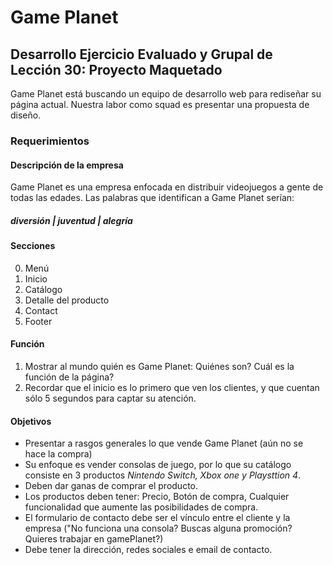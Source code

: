 # Game Planet
## Desarrollo Ejercicio Evaluado y Grupal de Lección 30: Proyecto Maquetado
Game Planet está buscando un equipo de desarrollo web para rediseñar su página actual. Nuestra labor como squad es presentar una propuesta de diseño.

### Requerimientos
#### Descripción de la empresa
Game Planet es una empresa enfocada en distribuir videojuegos a gente de todas las edades.
Las palabras que identifican a Game Planet serían:
##### diversión | juventud | alegría

#### Secciones
0. Menú
1. Inicio
2. Catálogo
3. Detalle del producto
4. Contact
5. Footer 

#### Función  
1. Mostrar al mundo quién es Game Planet:
Quiénes son?
Cuál es la función de la página?
2. Recordar que el inicio es lo primero que ven los clientes, y que cuentan sólo 5 segundos para captar su atención.

#### Objetivos
- Presentar a rasgos generales lo que vende Game Planet (aún no se hace la compra)
- Su enfoque es vender consolas de juego, por lo que su catálogo consiste en 3 productos *Nintendo Switch, Xbox one y Playsttion 4*.
- Deben dar ganas de comprar el producto.
- Los productos deben tener: Precio, Botón de compra, Cualquier funcionalidad que aumente las posibilidades de compra.
- El formulario de contacto debe ser el vínculo entre el cliente y la empresa ("No funciona una consola? Buscas alguna promoción? Quieres trabajar en gamePlanet?)
- Debe tener la dirección, redes sociales e email de contacto.
